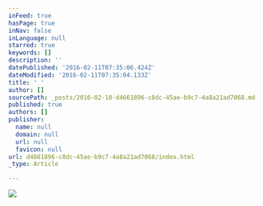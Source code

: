```yaml
---
inFeed: true
hasPage: true
inNav: false
inLanguage: null
starred: true
keywords: []
description: ''
datePublished: '2016-02-11T07:35:06.424Z'
dateModified: '2016-02-11T07:35:04.133Z'
title: ' '
author: []
sourcePath: _posts/2016-02-10-d4661896-c8dc-45ae-b9c7-4a8a21ad7068.md
published: true
authors: []
publisher:
  name: null
  domain: null
  url: null
  favicon: null
url: d4661896-c8dc-45ae-b9c7-4a8a21ad7068/index.html
_type: Article

---
```

![](https://the-grid-user-content.s3-us-west-2.amazonaws.com/b0f3153f-cd1e-464a-9fdc-75c6e913b026.png)